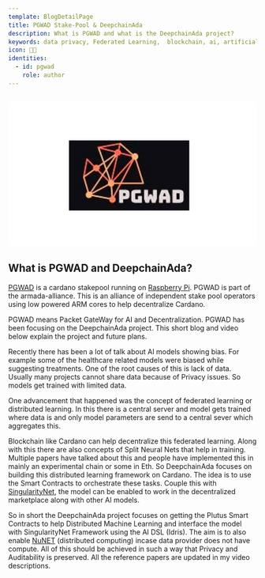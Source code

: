 ```yaml
---
template: BlogDetailPage
title: PGWAD Stake-Pool & DeepchainAda
description: What is PGWAD and what is the DeepchainAda project?
keywords: data privacy, Federated Learning,  blockchain, ai, artificial intelligence
icon: 👨‍💻
identities:
  - id: pgwad
    role: author
---
```


##

![PGWAD](https://github.com/pgwadapool/poolpage/blob/main/logo.JPG?raw=true)

##

## What is PGWAD and DeepchainAda?

[PGWAD](/en/stake-pools/7e45a7e6ab3afcf99120e97aedf84e706e43d829ddc610ad667a85a3) is a cardano stakepool running on [Raspberry Pi](/en/identities/raspberrypi.md). PGWAD is part of the armada-alliance. This is an alliance of independent stake pool operators using low powered ARM cores to help decentralize Cardano.

PGWAD means Packet GateWay for AI and Decentralization. PGWAD has been focusing on the DeepchainAda project. This short blog and video below explain the project and future plans.

Recently there has been a lot of talk about AI models showing bias. For example some of the healthcare related models were biased while suggesting treatments. One of the root causes of this is lack of data. Usually many projects cannot share data because of Privacy issues. So models get trained with limited data.

One advancement that happened was the concept of federated learning or distributed learning. In this there is a central server and model gets trained where data is and only model parameters are send to a central sever which aggregates this.

Blockchain like Cardano can help decentralize this federated learning. Along with this there are also concepts of Split Neural Nets that help in training. Multiple papers have talked about this and people have implemented this in mainly an experimental chain or some in Eth. So DeepchainAda focuses on building this distributed learning framework on Cardano. The idea is to use the Smart Contracts to orchestrate these tasks. Couple this with [SingularityNet](/en/identities/singularitynet), the model can be enabled to work in the decentralized marketplace along with other AI models.

So in short the DeepchainAda project focuses on getting the Plutus Smart Contracts to help Distributed Machine Learning and interface the model with SingularityNet Framework using the AI DSL (Idris). The aim is to also enable [NuNET](/en/identities/nunet) (distributed computing) incase data provider does not have compute. All of this should be achieved in such a way that Privacy and Auditability is preserved. All the reference papers are updated in my video descriptions.

<YoutubeVideo url="https://www.youtube.com/watch?v=RhDvS8e7YLQ&t=1165s" />
